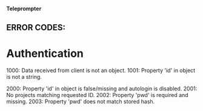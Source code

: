 #### Teleprompter



## ERROR CODES:
# Authentication
1000:		Data received from client is not an object.
1001:		Property 'id' in object is not a string.

2000:		Property 'id' in object is false/missing and autologin is disabled.
2001:		No projects matching requested ID.
2002:		Property 'pwd' is required and missing.
2003:		Property 'pwd' does not match stored hash.
